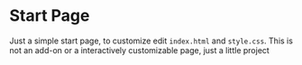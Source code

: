 # Start Page
Just a simple start page, to customize edit `index.html` and `style.css`.
This is not an add-on or a interactively customizable page, just a little project
